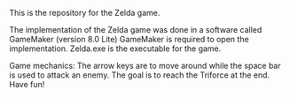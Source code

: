 This is the repository for the Zelda game.

The implementation of the Zelda game was done in a software called GameMaker (version 8.0 Lite)
GameMaker is required to open the implementation.
Zelda.exe is the executable for the game.

Game mechanics:
The arrow keys are to move around while the space bar is used to attack an enemy.
The goal is to reach the Triforce at the end.
Have fun!
